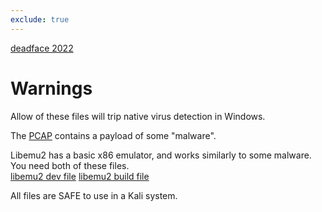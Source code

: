 ```yaml
---
exclude: true
---
```


[deadface 2022](..)  

# Warnings

Allow of these files will trip native virus detection in Windows.  

The [PCAP](intercepted.pcap) contains a payload of some "malware". 

Libemu2 has a basic x86 emulator, and works similarly to some malware. You need both of these files.  
[libemu2 dev file](libemu-dev_0.2.0+git20120122-1.2build1_amd64.deb)
[libemu2 build file](libemu2_0.2.0+git20120122-1.2build1_amd64.deb)

All files are SAFE to use in a Kali system.
